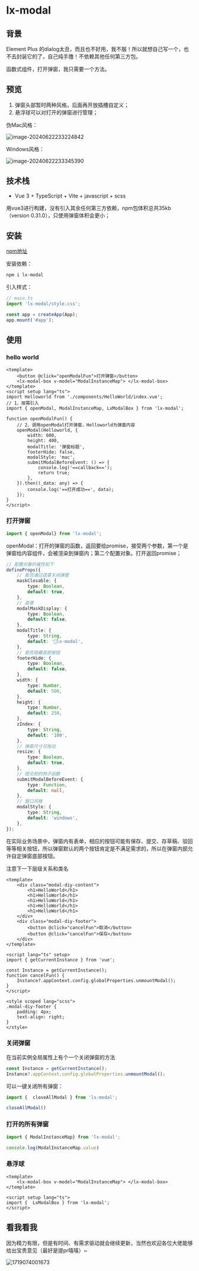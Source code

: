 # lx-modal

## 背景

Element Plus 的dialog太丑，而且也不好用，我不服！所以就想自己写一个，也不去封装它的了，自己纯手撸！不依赖其他任何第三方包。

函数式组件，打开弹窗，我只需要一个方法。

## 预览

1. 弹窗头部暂时两种风格，后面再开放插槽自定义；
2. 悬浮球可以对打开的弹窗进行管理；

伪Mac风格：

![image-20240622233224842](./README/image-20240622233224842.png)



Windows风格：

![image-20240622233345390](./README/image-20240622233345390.png)

## 技术栈

- Vue 3 + TypeScript + Vite + javascript + scss 

用vue3进行构建，没有引入其余任何第三方依赖，npm包体积总共35kb（version 0.31.0），只使用弹窗体积会更小；

## 安装

[npm地址](https://www.npmjs.com/package/lx-modal?activeTab=readme)

安装依赖：

```bash
npm i lx-modal
```

引入样式：

```js
// main.ts
import 'lx-modal/style.css';

const app = createApp(App);
app.mount('#app');
```

## 使用

### hello world

```vue
<template>
	<button @click="openModalFun">打开弹窗</button>
	<lx-modal-box v-model="ModalInstanceMap"> </lx-modal-box>
</template>
<script setup lang="ts">
import Helloworld from './components/HelloWorld/index.vue';
// 1、按需引入
import { openModal, ModalInstanceMap, LxModalBox } from 'lx-modal';

function openModalFun() {
    // 2、调用openModal打开弹窗，Helloworld为弹窗内容
	openModal(Helloworld, {
		width: 600,
		height: 400,
		modalTitle: '弹窗标题',
		footerHide: false,
		modalStyle: 'mac',
		submitModalBeforeEvent: () => {
			console.log('==callback==');
			return true;
		},
	}).then((_data: any) => {
		console.log('==打开成功==', data);
	});
}
</script>
```

### 打开弹窗

```ts
import { openModal} from 'lx-modal';
```

openModal：打开的弹窗的函数，返回要给promise，接受两个参数，第一个是弹窗给内容组件，会被渲染到弹窗内；第二个配置对象。打开返回promise；

```ts
// 配置对象的属性如下
defineProps({
    // 能否通过遮罩关闭弹窗
	maskClosable: {
		type: Boolean,
		default: true,
	},
	// 遮罩
	modalMaskDisplay: {
		type: Boolean,
		default: false,
	},
	modalTitle: {
		type: String,
		default: '🐽lx-modal',
	},
	// 是否隐藏底部按钮
	footerHide: {
		type: Boolean,
		default: false,
	},
	width: {
		type: Number,
		default: 500,
	},
	height: {
		type: Number,
		default: 250,
	},
	zIndex: {
		type: String,
		default: '100',
	},
	// 弹窗尺寸可拖动
	resize: {
		type: Boolean,
		default: true,
	},
	// 提交前的狗子函数
	submitModalBeforeEvent: {
		type: Function,
		default: null,
	},
	// 窗口风格
	modalStyle: {
		type: String,
		default: 'windows',
	},
});
```

在实际业务场景中，弹窗内有表单，相应的按钮可能有保存、提交、存草稿、驳回等等相关按钮，所以弹窗默认的两个按钮肯定是不满足需求的，所以在弹窗内部允许自定弹窗底部按钮。

注意下一下层级关系和类名

```vue
<template>
	<div class="modal-diy-content">
		<h1>HelloWorld</h1>
		<h1>HelloWorld</h1>
		<h1>HelloWorld</h1>
		<h1>HelloWorld</h1>
		<h1>HelloWorld</h1>
	</div>
	<div class="modal-diy-footer">
		<button @click="cancelFun">取消</button>
		<button @click="cancelFun">保存</button>
	</div>
</template>

<script lang="ts" setup>
import { getCurrentInstance } from 'vue';

const Instance = getCurrentInstance();
function cancelFun() {
	Instance?.appContext.config.globalProperties.unmountModal();
}
</script>

<style scoped lang="scss">
.modal-diy-footer {
	padding: 4px;
	text-align: right;
}
</style>
```



### 关闭弹窗

在当前实例全局属性上有个一个关闭弹窗的方法

```ts
const Instance = getCurrentInstance();
Instance?.appContext.config.globalProperties.unmountModal();
```

可以一键关闭所有弹窗：

```ts
import {  closeAllModal } from 'lx-modal';

closeAllModal()
```

### 打开的所有弹窗

```ts
import { ModalInstanceMap} from 'lx-modal';

console.log(ModalInstanceMap.value)
```



### 悬浮球

```vue
<template>
	<lx-modal-box v-model="ModalInstanceMap"> </lx-modal-box>
</template>

<script setup lang="ts"> 
import {  LxModalBox } from 'lx-modal';
</script> 
```



## 看我看我

因为精力有限，但是有时间、有需求驱动就会继续更新，当然也欢迎各位大佬能够给出宝贵意见（最好是提pr嘻嘻）~

![1719074001673](./README/1719074001673.png)

